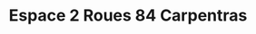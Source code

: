 ---
title: "Espace 2 Roues 84 Carpentras"
url: /carpentras/espace-2-roues-84-carpentras/
shop: moto
---
